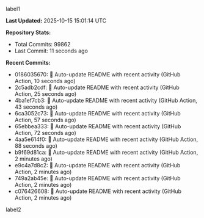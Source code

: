 
label1 
<!-- ACTIVITY_START -->
**Last Updated:** 2025-10-15 15:01:14 UTC

**Repository Stats:**
- Total Commits: 99862
- Last Commit: 11 seconds ago

**Recent Commits:**
- 0186035670: 🤖 Auto-update README with recent activity (GitHub Action, 10 seconds ago)
- 2c5adb2cdf: 🤖 Auto-update README with recent activity (GitHub Action, 25 seconds ago)
- 4ba1ef7cb3: 🤖 Auto-update README with recent activity (GitHub Action, 43 seconds ago)
- 6ca3052c73: 🤖 Auto-update README with recent activity (GitHub Action, 57 seconds ago)
- 65ebbea333: 🤖 Auto-update README with recent activity (GitHub Action, 72 seconds ago)
- 4aa5e614f0: 🤖 Auto-update README with recent activity (GitHub Action, 88 seconds ago)
- b9f69d81ca: 🤖 Auto-update README with recent activity (GitHub Action, 2 minutes ago)
- e9c4a7d8c2: 🤖 Auto-update README with recent activity (GitHub Action, 2 minutes ago)
- 749a2ab45e: 🤖 Auto-update README with recent activity (GitHub Action, 2 minutes ago)
- c076426608: 🤖 Auto-update README with recent activity (GitHub Action, 2 minutes ago)
<!-- ACTIVITY_END -->

label2

